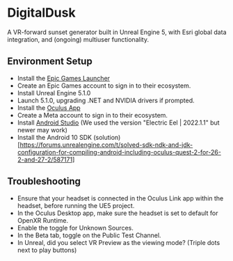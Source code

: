 # DigitalDusk
A VR-forward sunset generator built in Unreal Engine 5, with Esri global data integration, and (ongoing) multiuser functionality.

## Environment Setup
- Install the [Epic Games Launcher](https://www.unrealengine.com/en-US/download)
- Create an Epic Games account to sign in to their ecosystem.
- Install Unreal Engine 5.1.0
- Launch 5.1.0, upgrading .NET and NVIDIA drivers if prompted.
- Install the [Oculus App](https://www.meta.com/quest/setup/)
- Create a Meta account to sign in to their ecosystem.
- Install [Android Studio](https://developer.android.com/studio) (We used the version "Electric Eel | 2022.1.1" but newer may work)
- Install the Android 10 SDK (solution)[https://forums.unrealengine.com/t/solved-sdk-ndk-and-jdk-configuration-for-compiling-android-including-oculus-quest-2-for-26-2-and-27-2/587171]

## Troubleshooting
- Ensure that your headset is connected in the Oculus Link app within the headset, before running the UE5 project.
- In the Oculus Desktop app, make sure the headset is set to default for OpenXR Runtime.
- Enable the toggle for Unknown Sources.
- In the Beta tab, toggle on the Public Test Channel.
- In Unreal, did you select VR Preview as the viewing mode? (Triple dots next to play buttons)
